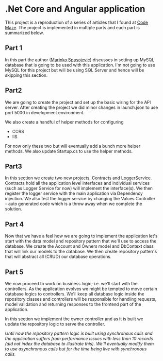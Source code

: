 
# .Net Core and Angular application

This project is a reproduction of a series of articles that I found at [Code Maze](https://code-maze.com/net-core-web-development-part1/). The project is implemented in multiple parts and each part is summarized below.

## Part 1
In this part the author ([Marinko Spasojevic](https://code-maze.com/author/marinko/ "Posts by Marinko Spasojevic")) discusses in setting up MySQL database that is going to be used with this application. I'm not going to use MySQL for this project but will be using SQL Server and hence will be skipping this section.
## Part2
We are going to create the project and set up the basic wiring for the API server.  After creating the project we did minor changes in launch.json to use port 5000 in development environment. 

We also create a handful of helper methods for configuring

 - CORS
 - IIS

For now only these two but will eventually add a bunch more helper methods.
We also update Startup.cs to use the helper methods.
## Part3

In this section we create two new projects,  Contracts and LoggerService. 
Contracts hold all the application level interfaces and individual services (such as Logger Service for now) will implement the interface(s). We then register the logger service with the main application via Dependency injection. 
We also test the logger service by changing the Values Controller - auto generated code which is a throw away when we complete the solution. 

## Part 4
Now that we have a feel how we are going to implement the application let's start with the data model and repository pattern that we'll use to access the database. 
We create the Account and Owners model and DbContext class that will link our models to the database. We then create repository patterns that will abstract all  (CRUD) our database operations. 

## Part 5
We now proceed to work on business logic; i.e. we'll start with the controllers. As the application evolves we might be tempted to move certain database logics to controllers. We'll keep all database logic inside the repository classes and controllers will be responsible for handling requests, model validation and returning responses to the frontend part of the application.

  

In this section we implement the owner controller and as it is built we update the repository logic to serve the controller.

*Until now the repository pattern logic is built using synchronous calls and the application suffers from performance issues with less than 10 records (did not index the database to illustrate this). We'll eventually modify them to use asynchronous calls but for the time being live with synchronous calls.*
